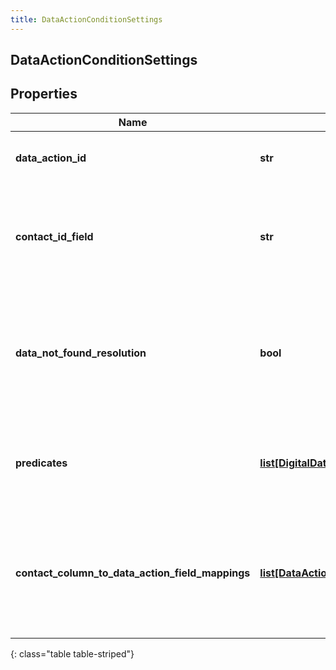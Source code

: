 ```yaml
---
title: DataActionConditionSettings
---
```

## DataActionConditionSettings

## Properties

|Name | Type | Description | Notes|
|------------ | ------------- | ------------- | -------------|
| **data_action_id** | **str** | The Data Action Id to use for this condition. | |
| **contact_id_field** | **str** | The input field from the data action that the contactId will be passed into. | [optional] |
| **data_not_found_resolution** | **bool** | The result of this condition if the data action returns a result indicating there was no data. | |
| **predicates** | [**list[DigitalDataActionConditionPredicate]**](DigitalDataActionConditionPredicate.html) | A list of predicates defining the comparisons to use for this condition. | [optional] |
| **contact_column_to_data_action_field_mappings** | [**list[DataActionContactColumnFieldMapping]**](DataActionContactColumnFieldMapping.html) | A list of mappings defining which contact data fields will be passed to which data action input fields. | [optional] |
{: class="table table-striped"}


